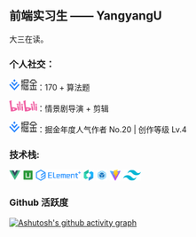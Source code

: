 
## 前端实习生 —— YangyangU

大三在读。

### **个人社交：**

<a href="https://leetcode.cn/u/akW3QdYBgn"><code><img height="20" width="50" src="./images/juejin.png"></code></a>：170 + 算法题


<a href="https://space.bilibili.com/1769275177"><code><img height="20" width="50" src="./images/bilibili.png"></code></a>：情景剧导演 + 剪辑


<a href="https://juejin.cn/user/4303915451167977/posts"><code><img height="20" width="50" src="./images/juejin.png"></code></a>：掘金年度人气作者 No.20 | 创作等级 Lv.4

### **技术栈:**

<a href="https://v3.cn.vuejs.org"><code><img height="20" src="./images/vue.png"></code></a>
<a href="https://uniapp.dcloud.net.cn"><code><img height="20" src="./images/uni.png"></code></a>
<a href="https://element-plus.org"><code><img height="20" src="./images/element plus.png"></code></a>
<a href="https://vant-contrib.gitee.io/vant/#/zh-CN"><code><img height="20" src="./images/vant.png"></code></a>
<a href="https://webpack.js.org/"><code><img height="20" src="./images/webpack.svg"></code></a>
<a href="https://cn.vitejs.dev"><code><img height="20" src="./images/vite.png"></code></a>
<a href="https://tailwindcss.com"><code><img height="20" src="./images/tailwindcss.png"></code></a>



### Github 活跃度

[![Ashutosh's github activity graph](https://github-readme-activity-graph.vercel.app/graph?username=YangyangU&theme=react-dark)](https://github.com/ashutosh00710/github-readme-activity-graph)

